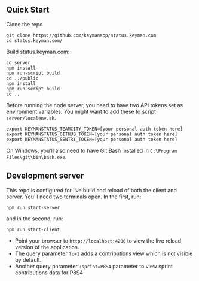 ## Quick Start ##

Clone the repo

```
git clone https://github.com/keymanapp/status.keyman.com
cd status.keyman.com/
```

Build status.keyman.com:

```
cd server
npm install
npm run-script build
cd ../public
npm install
npm run-script build
cd ..
```

Before running the node server, you need to have two API tokens set as environment variables.  You might want to add these to script `server/localenv.sh`.

```
export KEYMANSTATUS_TEAMCITY_TOKEN=[your personal auth token here]
export KEYMANSTATUS_GITHUB_TOKEN=[your personal auth token here]
export KEYMANSTATUS_SENTRY_TOKEN=[your personal auth token here]
```

On Windows, you'll also need to have Git Bash installed in `C:\Program Files\git\bin\bash.exe`.

## Development server ##

This repo is configured for live build and reload of both the client and server. You'll need two terminals open. In the first, run:

```
npm run start-server
```

and in the second, run:

```
npm run start-client
```

* Point your browser to `http://localhost:4200` to view the live reload version of the application.
* The query parameter `?c=1` adds a contributions view which is not visible by default.
* Another query parameter `?sprint=P8S4` parameter to view sprint contributions data for P8S4
